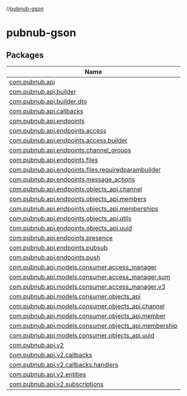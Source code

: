 //[pubnub-gson](index.md)

# pubnub-gson

## Packages

| Name |
|---|
| [com.pubnub.api](pubnub-gson/com.pubnub.api/index.md) |
| [com.pubnub.api.builder](pubnub-gson/com.pubnub.api.builder/index.md) |
| [com.pubnub.api.builder.dto](pubnub-gson/com.pubnub.api.builder.dto/index.md) |
| [com.pubnub.api.callbacks](pubnub-gson/com.pubnub.api.callbacks/index.md) |
| [com.pubnub.api.endpoints](pubnub-gson/com.pubnub.api.endpoints/index.md) |
| [com.pubnub.api.endpoints.access](pubnub-gson/com.pubnub.api.endpoints.access/index.md) |
| [com.pubnub.api.endpoints.access.builder](pubnub-gson/com.pubnub.api.endpoints.access.builder/index.md) |
| [com.pubnub.api.endpoints.channel_groups](pubnub-gson/com.pubnub.api.endpoints.channel_groups/index.md) |
| [com.pubnub.api.endpoints.files](pubnub-gson/com.pubnub.api.endpoints.files/index.md) |
| [com.pubnub.api.endpoints.files.requiredparambuilder](pubnub-gson/com.pubnub.api.endpoints.files.requiredparambuilder/index.md) |
| [com.pubnub.api.endpoints.message_actions](pubnub-gson/com.pubnub.api.endpoints.message_actions/index.md) |
| [com.pubnub.api.endpoints.objects_api.channel](pubnub-gson/com.pubnub.api.endpoints.objects_api.channel/index.md) |
| [com.pubnub.api.endpoints.objects_api.members](pubnub-gson/com.pubnub.api.endpoints.objects_api.members/index.md) |
| [com.pubnub.api.endpoints.objects_api.memberships](pubnub-gson/com.pubnub.api.endpoints.objects_api.memberships/index.md) |
| [com.pubnub.api.endpoints.objects_api.utils](pubnub-gson/com.pubnub.api.endpoints.objects_api.utils/index.md) |
| [com.pubnub.api.endpoints.objects_api.uuid](pubnub-gson/com.pubnub.api.endpoints.objects_api.uuid/index.md) |
| [com.pubnub.api.endpoints.presence](pubnub-gson/com.pubnub.api.endpoints.presence/index.md) |
| [com.pubnub.api.endpoints.pubsub](pubnub-gson/com.pubnub.api.endpoints.pubsub/index.md) |
| [com.pubnub.api.endpoints.push](pubnub-gson/com.pubnub.api.endpoints.push/index.md) |
| [com.pubnub.api.models.consumer.access_manager](pubnub-gson/com.pubnub.api.models.consumer.access_manager/index.md) |
| [com.pubnub.api.models.consumer.access_manager.sum](pubnub-gson/com.pubnub.api.models.consumer.access_manager.sum/index.md) |
| [com.pubnub.api.models.consumer.access_manager.v3](pubnub-gson/com.pubnub.api.models.consumer.access_manager.v3/index.md) |
| [com.pubnub.api.models.consumer.objects_api](pubnub-gson/com.pubnub.api.models.consumer.objects_api/index.md) |
| [com.pubnub.api.models.consumer.objects_api.channel](pubnub-gson/com.pubnub.api.models.consumer.objects_api.channel/index.md) |
| [com.pubnub.api.models.consumer.objects_api.member](pubnub-gson/com.pubnub.api.models.consumer.objects_api.member/index.md) |
| [com.pubnub.api.models.consumer.objects_api.membership](pubnub-gson/com.pubnub.api.models.consumer.objects_api.membership/index.md) |
| [com.pubnub.api.models.consumer.objects_api.uuid](pubnub-gson/com.pubnub.api.models.consumer.objects_api.uuid/index.md) |
| [com.pubnub.api.v2](pubnub-gson/com.pubnub.api.v2/index.md) |
| [com.pubnub.api.v2.callbacks](pubnub-gson/com.pubnub.api.v2.callbacks/index.md) |
| [com.pubnub.api.v2.callbacks.handlers](pubnub-gson/com.pubnub.api.v2.callbacks.handlers/index.md) |
| [com.pubnub.api.v2.entities](pubnub-gson/com.pubnub.api.v2.entities/index.md) |
| [com.pubnub.api.v2.subscriptions](pubnub-gson/com.pubnub.api.v2.subscriptions/index.md) |
